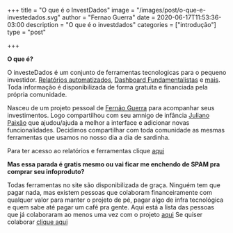 +++
title = "O que é o InvestDados"
image = "/images/post/o-que-e-investedados.svg"
author = "Fernao Guerra"
date = 2020-06-17T11:53:36-03:00
description = "O que é o investdados"
categories = ["introdução"]
type = "post"

+++

**O que é?**

O investeDados é um conjunto de ferramentas tecnologicas para o pequeno investidor. [Relatórios automatizados](), [Dashboard Fundamentalistas]() e [mais](). Toda informação é disponibilizada de forma gratuita e financiada pela própria comunidade.

Nasceu de um projeto pessoal de [Fernão Guerra](https://twitter.com/fernaoguerra) para acompanhar seus investimentos. Logo compartilhou com seu amnigo de infância [Juliano Paixão](https://twitter.com/julianopaixao2) que ajudou/ajuda a melhor a interface e adicionar novas funcionalidades. Decidimos compartilhar com toda comunidade as mesmas ferramentas que usamos no nosso dia a dia de sardinha.

Para ter acesso ao relatórios e ferramentas clique [aqui]()

**Mas essa parada é gratis mesmo ou vai ficar me enchendo de SPAM pra comprar seu infoproduto?**

Todas ferramentas no site são disponibilizada de graça. Ninguém tem que pagar nada, mas existem pessoas que colaboram financeiramente com qualquer valor para manter o projeto de pé, pagar algo de infra tecnológica e quem sabe até pagar um café pra gente. Aqui está a lista das pessoas que já colaboraram ao menos uma vez com o projeto [aqui]()
Se quiser colaborar [clique aqui]()




